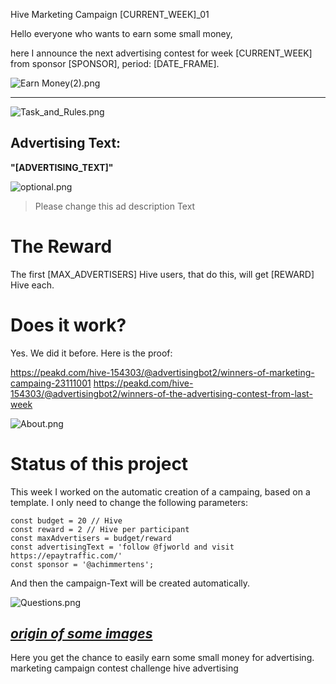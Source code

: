 Hive Marketing Campaign [CURRENT_WEEK]_01

Hello everyone who wants to earn some small money,

here I announce the next advertising contest for week [CURRENT_WEEK] from sponsor [SPONSOR], period: [DATE_FRAME].

![Earn Money(2).png](https://files.peakd.com/file/peakd-hive/achimmertens/AKAr2pK3Nw7DhpREEcx2yQ1dSe3BQ4KKDFLKAWjNL9Ni952afaaKuqX68gTapsB.png)

---

![Task_and_Rules.png](https://files.peakd.com/file/peakd-hive/achimmertens/AKe5wHrNamDx6RNtvzvqhB4qwg2qhZTGoEtwSPhfsuwSEJhTjSajgbDFC77j8pa.png)

## Advertising Text:
**"[ADVERTISING_TEXT]"**

![optional.png](https://files.peakd.com/file/peakd-hive/achimmertens/AKtSxwA38nJdyUdmvhncNmy6tW8CtYvXAw982Fh8BvMuxYgstc1eESWrwkNtsYn.png)

> Please change this ad description Text


# The Reward

The first [MAX_ADVERTISERS] Hive users, that do this, will get [REWARD] Hive each.


# Does it work?
Yes. We did it before. Here is the proof:

https://peakd.com/hive-154303/@advertisingbot2/winners-of-marketing-campaing-23111001
https://peakd.com/hive-154303/@advertisingbot2/winners-of-the-advertising-contest-from-last-week


![About.png](https://files.peakd.com/file/peakd-hive/achimmertens/AK299d4UG9ZMVqmPCk4bNmimT7nsX7e97oF5X92S4LFjZbapekr19HWa8BGonQF.png)

# Status of this project

This week I worked on the automatic creation of a campaing, based on a template. I only need to change the following parameters: 
```
const budget = 20 // Hive
const reward = 2 // Hive per participant
const maxAdvertisers = budget/reward
const advertisingText = 'follow @fjworld and visit https://epaytraffic.com/'
const sponsor = '@achimmertens';
```

And then the campaign-Text will be created automatically.

![Questions.png](https://files.peakd.com/file/peakd-hive/achimmertens/AKKRqJt1qnuNodPEACGiuC9iauEfvSWwo3w9ACbwELDzPg5VpvwJCsfsA8ptwYH.png)

*[origin of some images](https://photofunia.com/)*
---


Here you get the chance to easily earn some small money for advertising.
marketing campaign contest challenge hive advertising